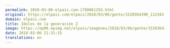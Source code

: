 ```yaml
---
permalink: 2018-03-06-elpais.com-1798061293.html
original: https://elpais.com/elpais/2018/03/06/gente/1520364390_112343.html#?ref=rss&format=simple&link=link
domain: elpais.com
title: Ídolos de la generación Z
image: https://ep00.epimg.net/elpais/imagenes/2018/03/06/gente/1520364390_112343_1520364738_rrss_normal.jpg
date: 2018-03-06 21:31:15
translations: en
---
```


